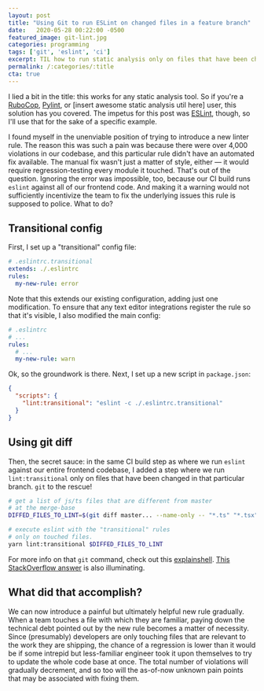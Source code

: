 ```yaml
---
layout: post
title: "Using Git to run ESLint on changed files in a feature branch"
date:   2020-05-28 00:22:00 -0500
featured_image: git-lint.jpg
categories: programming
tags: ['git', 'eslint', 'ci']
excerpt: TIL how to run static analysis only on files that have been changed in a feature branch, and it's helping us roll out new rules with minimal disruption.
permalink: /:categories/:title
cta: true
---
```


I lied a bit in the title: this works for any static analysis tool.
So if you're a
[RuboCop](https://rubocop.org/),
[Pylint](https://www.pylint.org/),
or [insert awesome static analysis util here] user, this solution
has you covered.  The impetus for this post was
[ESLint](https://eslint.org/),
though, so I'll use that for the sake of a specific example.

I found myself in the unenviable position of trying to introduce
a new linter rule.  The reason this was such a pain was because
there were over 4,000 violations in our codebase, and this particular
rule didn't have an automated fix available.  The manual fix wasn't
just a matter of style, either &mdash; it would require regression-testing
every module it touched.  That's out of the question.  Ignoring the
error was impossible, too, because our CI build runs `eslint` against
all of our frontend code.  And making it a warning would not sufficiently
incentivize the team to fix the underlying issues this rule is supposed
to police.  What to do?

## Transitional config

First, I set up a "transitional" config file:

```yaml
# .eslintrc.transitional
extends: ./.eslintrc
rules:
  my-new-rule: error
```

Note that this extends our existing configuration, adding just one
modification.  To ensure that any text editor integrations register
the rule so that it's visible, I also modified the main config:

```yaml
# .eslintrc
# ...
rules:
  # ...
  my-new-rule: warn
```

Ok, so the groundwork is there.  Next, I set up a new script in
`package.json`:

```json
{
  "scripts": {
    "lint:transitional": "eslint -c ./.eslintrc.transitional"
  }
}
```

## Using git diff

Then, the secret sauce: in the same CI build step as where we run
`eslint` against our entire frontend codebase, I added a step
where we run `lint:transitional` only on files that have been
changed in that particular branch.  `git` to the rescue!

```sh
# get a list of js/ts files that are different from master
# at the merge-base
DIFFED_FILES_TO_LINT=$(git diff master... --name-only -- "*.ts" "*.tsx" "*.js" "*.jsx")

# execute eslint with the "transitional" rules
# only on touched files.
yarn lint:transitional $DIFFED_FILES_TO_LINT
```

For more info on that `git` command, check out this
[explainshell](https://explainshell.com/explain?cmd=git+diff+master...my-branch+--name-only+--+%22*.ts%22+%22*.tsx%22+%22*.js%22+%22*.jsx%22).
[This StackOverflow answer](https://stackoverflow.com/questions/20808892/git-diff-between-current-branch-and-master-but-not-including-unmerged-master-com/20809283#20809283)
is also illuminating.

## What did that accomplish?

We can now introduce a painful but ultimately helpful new rule 
gradually.  When a team touches a file with which they are
familiar, paying down the technical debt pointed out by the new
rule becomes a matter of necessity.  Since (presumably) developers
are only touching files that are relevant to the work they are
shipping, the chance of a regression is lower than it would be if
some intrepid but less-familiar engineer took it upon themselves
to try to update the whole code base at once.  The total number
of violations will gradually decrement, and so too will the
as-of-now unknown pain points that may be associated with fixing them.
